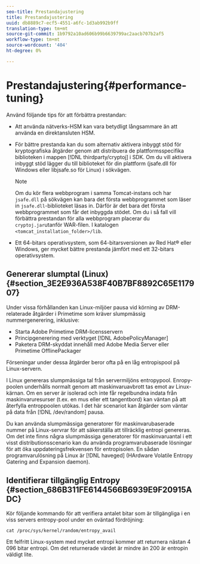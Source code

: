 ```yaml
---
seo-title: Prestandajustering
title: Prestandajustering
uuid: db8889c7-ecf5-4551-a6fc-1d3ab992b9ff
translation-type: tm+mt
source-git-commit: 1b9792a10ad606b99b6639799ac2aacb707b2af5
workflow-type: tm+mt
source-wordcount: '404'
ht-degree: 0%

---
```



# Prestandajustering{#performance-tuning}

Använd följande tips för att förbättra prestandan:

* Att använda nätverks-HSM kan vara betydligt långsammare än att använda en direktansluten HSM.
* För bättre prestanda kan du som alternativ aktivera inbyggt stöd för kryptografiska åtgärder genom att distribuera de plattformsspecifika biblioteken i mappen [!DNL thirdparty/cryptoj] i SDK. Om du vill aktivera inbyggt stöd lägger du till biblioteket för din plattform (jsafe.dll för Windows eller libjsafe.so för Linux) i sökvägen.

   >[!NOTE]
   >
   >Om du kör flera webbprogram i samma Tomcat-instans och har `jsafe.dll` på sökvägen kan bara det första webbprogrammet som läser in `jsafe.dll`-biblioteket läsas in. Därför är det bara det första webbprogrammet som får det inbyggda stödet. Om du i så fall vill förbättra prestandan för alla webbprogram placerar du `cryptoj.jar`utanför WAR-filen. I katalogen `<tomcat_installation_folder>/lib`.

* Ett 64-bitars operativsystem, som 64-bitarsversionen av Red Hat® eller Windows, ger mycket bättre prestanda jämfört med ett 32-bitars operativsystem.

## Genererar slumptal (Linux) {#section_3E2E936A538F40B7BF8892C65E117907}

Under vissa förhållanden kan Linux-miljöer pausa vid körning av DRM-relaterade åtgärder i Primetime som kräver slumpmässig nummergenerering, inklusive:

* Starta Adobe Primetime DRM-licensservern
* Principgenerering med verktyget [!DNL AdobePolicyManager]
* Paketera DRM-skyddat innehåll med Adobe Media Server eller Primetime OfflinePackager

Förseningar under dessa åtgärder beror ofta på en låg entropispool på Linux-servern.

I Linux genereras slumpmässiga tal från servermiljöns entropypool. Enropy-poolen underhålls normalt genom att maskinvaruavbrott tas emot av Linux-kärnan. Om en server är isolerad och inte får regelbundna indata från maskinvaruresurser (t.ex. en mus eller ett tangentbord) kan väntan på att återfylla entroppoolen utökas. I det här scenariot kan åtgärder som väntar på data från [!DNL /dev/random] pausa.

Du kan använda slumpmässiga generatorer för maskinvarubaserade nummer på Linux-servrar för att säkerställa att tillräcklig entropi genereras. Om det inte finns några slumpmässiga generatorer för maskinvaruantal i ett visst distributionsscenario kan du använda programvarubaserade lösningar för att öka uppdateringsfrekvensen för entropisolen. En sådan programvarulösning på Linux är [!DNL haveged] (HArdware Volatile Entropy Gatering and Expansion daemon).

## Identifierar tillgänglig Entropy {#section_686B311FE6144566B6939E9F20915ADC}

Kör följande kommando för att verifiera antalet bitar som är tillgängliga i en viss servers entropy-pool under en oväntad fördröjning:

```
cat /proc/sys/kernel/random/entropy_avail 
```

Ett felfritt Linux-system med mycket entropi kommer att returnera nästan 4 096 bitar entropi. Om det returnerade värdet är mindre än 200 är entropin väldigt lite.
